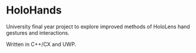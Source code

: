 # HoloHands
University final year project to explore improved methods of HoloLens hand gestures and interactions.

Written in C++/CX and UWP.
